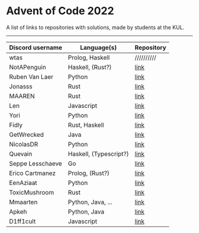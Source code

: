 # Advent of Code 2022

A list of links to repositories with solutions, made by students at the KUL.

---

| Discord username     | Language(s)                 | Repository |
|----------------------|-----------------------------|------------|
| wtas                 | Prolog, Haskell             | ////////// |
| NotAPenguin          | Haskell, (Rust?)            | [link](https://github.com/NotAPenguin0/aoc2022) |
| Ruben Van Laer       | Python                      | [link](https://github.com/ruben-vl/aoc-2022) |
| Jonasss              | Rust                        | [link](https://github.com/JonasssC/AoC-Rust) |
| MAAREN               | Rust                        | [link](https://github.com/mhkdepauw/aoc_2022) |
| Len                  | Javascript                  | [link](https://github.com/LenC08/AoC2022) |
| Yori                 | Python                      | [link](https://github.com/YoriVerbist/aoc) |
| Fidly                | Rust, Haskell               | [link](https://github.com/benfidlers/AoC) |
| GetWrecked           | Java                        | [link](https://github.com/MatzHilven/aoc-2022) |
| NicolasDR            | Python                      | [link](https://github.com/Nideroo/aoc_2022) |
| Quevain              | Haskell, (Typescript?)      | [link](https://github.com/KevinVde-dev/aoc-2022) |
| Seppe Lesschaeve     | Go                          | [link](https://github.com/SeppeLesschaeve/aoc2022) |
| Erico Cartmanez      | Prolog, (Rust?)             | [link](https://github.com/exur00/aoc2022) |
| EenAziaat            | Python                      | [link](https://github.com/NickHemerycke/Aoc-2022) |
| ToxicMushroom        | Rust                        | [link](https://github.com/ToxicMushroom/aoc-2022-rust) |
| Mmaarten             | Python, Java, ...           | [link](https://github.com/Mmaarten23/aoc) |
| Apkeh                | Python, Java                | [link](https://github.com/Apkeh/AoC-2022) |
| D1ff1cult            | Javascript                  | [link](https://github.com/d1ff1cult0/aoc2022) |
